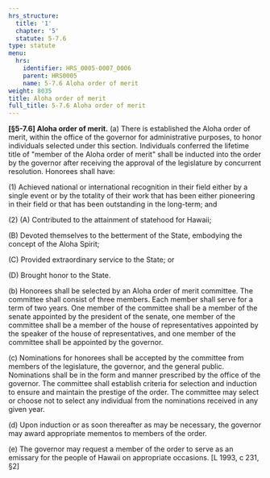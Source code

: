 ```yaml
---
hrs_structure:
  title: '1'
  chapter: '5'
  statute: 5-7.6
type: statute
menu:
  hrs:
    identifier: HRS_0005-0007_0006
    parent: HRS0005
    name: 5-7.6 Aloha order of merit
weight: 8035
title: Aloha order of merit
full_title: 5-7.6 Aloha order of merit
---
```

**[§5-7.6] Aloha order of merit.** (a) There is established the Aloha order of merit, within the office of the governor for administrative purposes, to honor individuals selected under this section. Individuals conferred the lifetime title of "member of the Aloha order of merit" shall be inducted into the order by the governor after receiving the approval of the legislature by concurrent resolution. Honorees shall have:

(1) Achieved national or international recognition in their field either by a single event or by the totality of their work that has been either pioneering in their field or that has been outstanding in the long-term; and

(2) (A) Contributed to the attainment of statehood for Hawaii;

(B) Devoted themselves to the betterment of the State, embodying the concept of the Aloha Spirit;

(C) Provided extraordinary service to the State; or

(D) Brought honor to the State.

(b) Honorees shall be selected by an Aloha order of merit committee. The committee shall consist of three members. Each member shall serve for a term of two years. One member of the committee shall be a member of the senate appointed by the president of the senate, one member of the committee shall be a member of the house of representatives appointed by the speaker of the house of representatives, and one member of the committee shall be appointed by the governor.

(c) Nominations for honorees shall be accepted by the committee from members of the legislature, the governor, and the general public. Nominations shall be in the form and manner prescribed by the office of the governor. The committee shall establish criteria for selection and induction to ensure and maintain the prestige of the order. The committee may select or choose not to select any individual from the nominations received in any given year.

(d) Upon induction or as soon thereafter as may be necessary, the governor may award appropriate mementos to members of the order.

(e) The governor may request a member of the order to serve as an emissary for the people of Hawaii on appropriate occasions. [L 1993, c 231, §2]